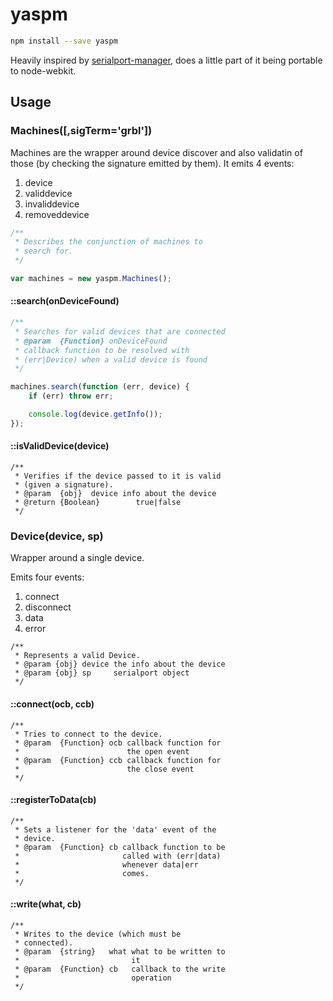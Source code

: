 # yaspm

```sh
npm install --save yaspm
```

Heavily inspired by [serialport-manager](https://github.com/tmpvar/serialport-manager), does a little part of it being portable to node-webkit.

## Usage

### Machines([,sigTerm='grbl'])

Machines are the wrapper around device discover and also validatin of those (by checking the signature emitted by them). It emits 4 events:

1. device
2. validdevice
3. invaliddevice
4. removeddevice


```javascript
/**
 * Describes the conjunction of machines to
 * search for.
 */

var machines = new yaspm.Machines();
```

#### ::search(onDeviceFound)
```javascript
/**
 * Searches for valid devices that are connected
 * @param  {Function} onDeviceFound
 * callback function to be resolved with
 * (err|Device) when a valid device is found
 */

machines.search(function (err, device) {
	if (err) throw err;

	console.log(device.getInfo());
});
```

#### ::isValidDevice(device)

```
/**
 * Verifies if the device passed to it is valid
 * (given a signature).
 * @param  {obj}  device info about the device
 * @return {Boolean}        true|false
 */
```

### Device(device, sp)

Wrapper around a single device.

Emits four events:

1. connect
2. disconnect
3. data
4. error

```
/**
 * Represents a valid Device.
 * @param {obj} device the info about the device
 * @param {obj} sp     serialport object
 */
```

#### ::connect(ocb, ccb)
```
/**
 * Tries to connect to the device.
 * @param  {Function} ocb callback function for
 *                        the open event
 * @param  {Function} ccb callback function for
 *                        the close event
 */
```

#### ::registerToData(cb)
```
/**
 * Sets a listener for the 'data' event of the
 * device.
 * @param  {Function} cb callback function to be
 *                       called with (err|data)
 *                       whenever data|err
 *                       comes.
 */
```

#### ::write(what, cb)
```
/**
 * Writes to the device (which must be
 * connected).
 * @param  {string}   what what to be written to
 *                         it
 * @param  {Function} cb   callback to the write
 *                         operation
 */
```
